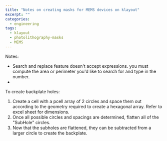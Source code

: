 ```yaml
---
title: "Notes on creating masks for MEMS devices on klayout"
excerpt: ""
categories:
  - engineering
tags:
  - klayout
  - photolithography-masks
  - MEMS
---
```


Notes:
- Search and replace feature doesn't accept expressions. you must compute the area or perimeter you'd like to search for and type in the number.
-

To create backplate holes:
1. Create a cell with a pcell array of 2 circles and space them out according to the geometry required to create a hexagonal array. Refer to excel sheet for dimensions.
2. Once all possible circles and spacings are determined, flatten all of the "SubHole" circles.
3. Now that the subholes are flattened, they can be subtracted from a larger circle to create the backplate.
